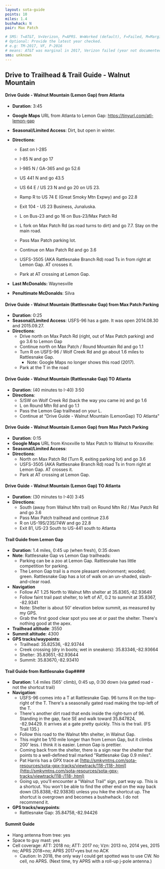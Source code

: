```yaml
---
layout: sota-guide
points: 10
miles: 1.4
bushwhack: N
pair: Max Patch

# SMS: T=AT&T, V=Verizon, P=APRS. W=Worked (default), F=Failed, M=Marginal (some failed).
# Optional: Provide the latest year checked.
# e.g: TM-2017, VF, P-2016
# means: AT&T was marginal in 2017, Verizon failed (year not documented), APRS worked in 2016.
sms: unknown
---
```

Drive to Trailhead & Trail Guide - Walnut Mountain
--------------------------------------------------------
#### Drive Guide - Walnut Mountain (Lemon Gap) from Atlanta

- **Duration**: 3:45

- **Google Maps** URL from Atlanta to Lemon Gap: https://tinyurl.com/atl-lemon-gap

- **Seasonal/Limited Access**: Dirt, but open in winter.

- **Directions**:

  - East on I-285
  - I-85 N and go 17
  - I-985 N / GA-365 and go 52.6
  - US 441 N and go 43.5
  - US 64 E / US 23 N and go 20 on US 23.
  - Ramp R to US 74 E (Great Smoky Mtn Expwy) and go 22.8
  - Exit 104 - US 23 Business, Junaluska.
  - L on Bus-23 and go 16 on Bus-23/Max Patch Rd
  - L fork on Max Patch Rd (as road turns to dirt) and go 7.7. Stay on the main road.
  - Pass Max Patch parking lot.

  - Continue on Max Patch Rd and go 3.6
  - USFS-3505 (AKA Rattlesnake Branch Rd) road Ts in from right at Lemon Gap.  AT crosses it.
  - Park at AT crossing at Lemon Gap.

- **Last McDonalds:** Waynesville

- **Penultimate McDonalds**: Silva



#### Drive Guide - Walnut Mountain (Rattlesnake Gap) from Max Patch Parking

* **Duration**: 0:25
* **Seasonal/Limited Access**: USFS-96 has a gate.  It was open 2014.08.30 and 2015.09.27.
* **Directions**:
    * Drive north on Max Patch Rd (right, out of Max Patch parking) and go 3.6 to Lemon Gap
    * Continue north on Max Patch / Round Mountain Rd and go 1.1
    * Turn R on USFS-96 / Wolf Creek Rd and go about 1.6 miles to Rattlesnake Gap.
        * Note: Google Maps no longer shows this road (2017).
    * Park at the T in the road

#### Drive Guide - Walnut Mountain (Rattlesnake Gap) TO Atlanta
* **Duration**: (40 minutes to I-40) 3:50
* **Directions**:
    * S/SW on Wolf Creek Rd (back the way you came in) and go 1.6
    * L on Round Mtn Rd and go 1.1
    * Pass the Lemon Gap trailhead on your L.
    * Continue at "Drive Guide - Walnut Mountain (LemonGap) TO Atlanta"

#### Drive Guide - Walnut Mountain (Lemon Gap) from Max Patch Parking

* **Duration**: 0:15
* **Google Maps** URL from Knoxville to Max Patch to Walnut to Knoxville:
* **Seasonal/Limited Access**:
* **Directions**:
    * North on Max Patch Rd (Turn R, exiting parking lot) and go 3.6
    * USFS-3505 (AKA Rattlesnake Branch Rd) road Ts in from right at Lemon Gap.  AT crosses it.
    * Park at AT crossing at Lemon Gap.

#### Drive Guide - Walnut Mountain (Lemon Gap) TO Atlanta

- **Duration**: (30 minutes to I-40) 3:45
- **Directions**:
  - South (away from Walnut Mtn trail) on Round Mtn Rd / Max Patch Rd and go 3.6
  - Pass Max Patch trailhead and continue 23.6
  - R on US-19S/23S/74W and go 22.8
  - Exit 81, US-23 South to US-441 south to Atlanta


#### Trail Guide from Lemon Gap

* **Duration**: 1.4 miles, 0:45 up (when fresh), 0:35 down
* **Note**: Rattlesnake Gap vs Lemon Gap trailheads:
    * Parking can be a zoo at Lemon Gap.  Rattlesnake has little competition for parking.
    * The Lemon Gap trail is a more pleasant environment; wooded; green.  Rattlesnake Gap has a lot of walk on an un-shaded, slash-and-clear road.
* **Navigation**
    * Follow AT 1.25 North to Walnut Mtn shelter at 35.8365,-82.93649
    * Follow faint trail past shelter, to left of AT, 0.2 to summit at 35.8367, -82.9341
    * Note: Shelter is about 50' elevation below summit, as measured by my GPS.
    * Grab the first good clear spot you see at or past the shelter.  There's nothing good at the apex.
* **Trailhead altitude**: 3550
* **Summit altitude**: 4300
* **GPS tracks/waypoints**:
    * Trailhead: 35.82536, -82.93744
    * Creek crossing (dry in boots; wet in sneakers): 35.83346,-82.93664
    * Shelter: 35.83651,-82.93644
    * Summit: 35.83670,-82.93410

#### Trail Guide from Rattlesnake Gap####
* **Duration**: 1.4 miles (565' climb), 0:45 up, 0:30 down (via gated road - not the shortcut trail)
* **Navigation**:
    * USFS-96 comes into a T at Rattlesnake Gap.  96 turns R on the top-right of the T.  There's a seasonally gated road making the top-left of the T.
    * There's another dirt road that ends inside the right-turn of 96.  Standing in the gap, face SE and walk toward 35.847824, -82.94429.  It arrives at a gate pretty quickly.  This is the trail. (FS Trail 135.)
    * Follow this road to the Walnut Mtn shelter, in Walnut Gap.
    * This might be 1/10 mile longer than from Lemon Gap, but it climbs 200' less.  I think it is easier. Lemon Gap is prettier.
    * Coming back from the shelter, there is a sign near the shelter that points to a well-defined trail marked "Rattlesnake Gap 0.9 miles".
    * Pat Harris has a GPX trace at [http://smkymtns.com/sota-resources/sota-gpx-tracks/viewtrack/118-/118-.html](http://smkymtns.com/sota-resources/sota-gpx-tracks/viewtrack/118-/118-.html)
    * Going up, you'll encounter a "Walnut Trail" sign, part way up.  This is a shortcut.  You won't be able to find the other end on the way back down (35.8388,-82.93836) unless you hike the shortcut up. The shortcut is overgrown and becomes a bushwhack. I do not recommend it.
* **GPS tracks/waypoints**:
    * Rattlesnake Gap: 35.84758,-82.94426

#### Summit Guide

* Hang antenna from tree: yes
* Space to guy mast: yes
* Cell coverage: ATT: 2018 no; ATT: 2017 no; Vzn: 2013 no, 2014 yes, 2015 no; APRS 2018=no; APRS 2017=yes but no ACK
  * Caution: In 2018, the only way I could get spotted was to use CW.  No cell, no APRS.  (Next time, try APRS with a roll-up j-pole antenna.)
